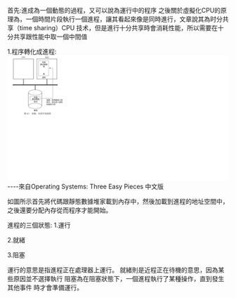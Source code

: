 首先:進成為一個動態的過程，又可以說為運行中的程序
之後關於虛擬化CPU的原理為，一個時間片段執行一個進程，讓其看起來像是同時進行，文章說其為时分共
享（time sharing）CPU 技术，但是進行十分共享時會消耗性能，所以需要在十分共享跟性能中取一個中間值

1.程序轉化成進程:
![image](https://github.com/hongyushi101094/sp108b/blob/master/01.png)----來自Operating Systems: Three Easy Pieces 中文版

如圖所示首先將代碼跟靜態數據堆家載到內存中，然後加載到進程的地址空間中，之後還要分配內存從而程序才能開始。

進程的三個狀態:
1.運行

2.就緒

3.阻塞

運行的意思是指進程正在處理器上運行。
就緒則是近程正在待機的意思，因為某些原因並不選擇執行
阻塞為在阻塞狀態下，一個進程執行了某種操作，直到發生其他事件
時才會準備運行。
